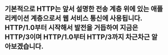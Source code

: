 ## 기본적으로 HTTP는 앞서 설명한 전송 계층 위에 있는 애플리케이션 계층으로서 웹 서비스 통신에 사용됩니다. HTTP/1.0부터 시작해서 발전을 거듭하여 지금은 HTTP/3이며 HTTP/1.0부터 HTTP/3까지 차근차근 알아보겠습니다.